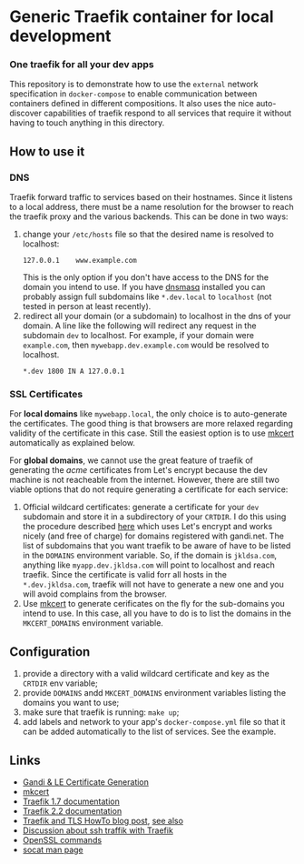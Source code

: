 # Generic Traefik container for local development

### One traefik for all your dev apps

This repository is to demonstrate how to use the `external` network specification in `docker-compose` to enable communication between containers defined in different compositions. It also uses the nice auto-discover capabilities of traefik respond to all services that require it without having to touch anything in this directory.

## How to use it

### DNS
Traefik forward traffic to services based on their hostnames. Since it listens to a local address, there must be a name resolution for the browser to reach the traefik proxy and the various backends. This can be done in two ways:
 1. change your `/etc/hosts` file so that the desired name is resolved to localhost: 
    ```
    127.0.0.1    www.example.com
    ```
    This is the only option if you don't have access to the DNS for the domain you intend to use. If you have [dnsmasq][10] installed you can probably assign full subdomains like `*.dev.local` to `localhost` (not tested in person at least recently). 
 1. redirect all your domain (or a subdomain) to localhost in the dns of your domain. A line like the following will redirect any request in the subdomain `dev` to localhost. For example, if your domain were `example.com`, then `mywebapp.dev.example.com` would be resolved to localhost.
     ```
     *.dev 1800 IN A 127.0.0.1
     ```

### SSL Certificates
For **local domains** like `mywebapp.local`, the only choice is to auto-generate the certificates. The good thing is that browsers are more relaxed regarding validity of the certificate in this case. Still the easiest option is to use [mkcert][9] automatically as explained below.

For **global domains**, we cannot use the great feature of traefik of generating the _acme_ certificates from Let's encrypt because the dev machine is not reacheable from the internet. However, there are still two viable options that do not require generating a certificate for each service:

 1. Official wildcard certificates: generate a certificate for your `dev` subdomain and store it in a subdirectory of your `CRTDIR`. I do this using the procedure described [here][1] which uses Let's encrypt and works nicely (and free of charge) for domains registered with gandi.net. The list of subdomains that you want traefik to be aware of have to be listed in the `DOMAINS` environment variable. So, if the domain is `jkldsa.com`, anything like `myapp.dev.jkldsa.com` will point to localhost and reach traefik. Since the certificate is valid forr all hosts in the `*.dev.jkldsa.com`, traefik will not have to generate a new one and you will avoid complains from the browser.
 1. Use [mkcert][9] to generate cerificates on the fly for the sub-domains you intend to use. In this case, all you have to do is to list the domains in the `MKCERT_DOMAINS` environment variable. 

## Configuration

1. provide a directory with a valid wildcard certificate and key as the `CRTDIR` env variable;
1. provide `DOMAINS` andd `MKCERT_DOMAINS` environment variables listing the domains you want to use;
1. make sure that traefik is running: `make up`;
1. add labels and network to your app's `docker-compose.yml` file so that it can be added automatically to the list of services. See the example.

## Links
 - [Gandi & LE Certificate Generation][1]
 - [mkcert][9]
 - [Traefik 1.7 documentation][2]
 - [Traefik 2.2 documentation][3]
 - [Traefik and TLS HowTo blog post][4], [see also][5]
 - [Discussion about ssh traffik with Traefik][6]
 - [OpenSSL commands][7]
 - [socat man page][8]

[1]: https://github.com/multiscan/GandiLetsEncryptCertificates
[2]: https://docs.traefik.io/v1.7/
[3]: https://docs.traefik.io/v2.2/
[4]: https://containo.us/blog/traefik-2-tls-101-23b4fbee81f1/
[5]: https://jimfrenette.com/2018/03/ssl-certificate-authority-for-docker-and-traefik/
[6]: https://community.containo.us/t/routing-ssh-traffic-with-traefik-v2/717/12
[7]: https://www.sslshopper.com/article-most-common-openssl-commands.html
[8]: https://linux.die.net/man/1/socat
[9]: https://github.com/FiloSottile/mkcert
[10]: https://thekelleys.org.uk/dnsmasq/doc.html
